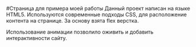 #Страница для примера моей работы
Данный проект написан на языке HTML5. Используются современные подходы CSS, для расположение контента на странице. За основу взята flex верстка. 

Использование анимации позволило оживить и добавить интерактивности сайту.